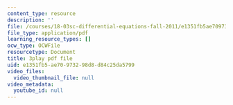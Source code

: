 ```yaml
---
content_type: resource
description: ''
file: /courses/18-03sc-differential-equations-fall-2011/e1351fb5ae70973298d8d84c25da5799_z-meBrqcy_I.pdf
file_type: application/pdf
learning_resource_types: []
ocw_type: OCWFile
resourcetype: Document
title: 3play pdf file
uid: e1351fb5-ae70-9732-98d8-d84c25da5799
video_files:
  video_thumbnail_file: null
video_metadata:
  youtube_id: null
---
```

